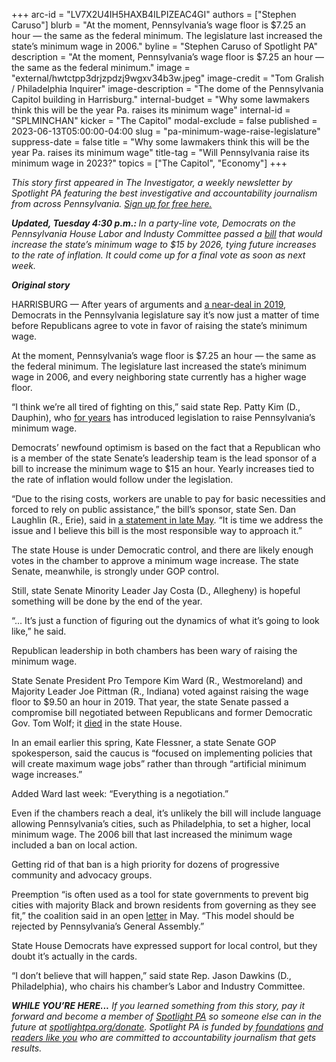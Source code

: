+++
arc-id = "LV7X2U4IH5HAXB4ILPIZEAC4GI"
authors = ["Stephen Caruso"]
blurb = "At the moment, Pennsylvania’s wage floor is $7.25 an hour — the same as the federal minimum. The legislature last increased the state’s minimum wage in 2006."
byline = "Stephen Caruso of Spotlight PA"
description = "At the moment, Pennsylvania’s wage floor is $7.25 an hour — the same as the federal minimum."
image = "external/hwtctpp3drjzpdzj9wgxv34b3w.jpeg"
image-credit = "Tom Gralish / Philadelphia Inquirer"
image-description = "The dome of the Pennsylvania Capitol building in Harrisburg."
internal-budget = "Why some lawmakers think this will be the year Pa. raises its minimum wage"
internal-id = "SPLMINCHAN"
kicker = "The Capitol"
modal-exclude = false
published = 2023-06-13T05:00:00-04:00
slug = "pa-minimum-wage-raise-legislature"
suppress-date = false
title = "Why some lawmakers think this will be the year Pa. raises its minimum wage"
title-tag = "Will Pennsylvania raise its minimum wage in 2023?"
topics = ["The Capitol", "Economy"]
+++

<i>This story first appeared in The Investigator, a weekly newsletter by Spotlight PA featuring the best investigative and accountability journalism from across Pennsylvania. </i><a href="https://www.spotlightpa.org/newsletters"><i>Sign up for free here.</i></a>

<i><b>Updated, Tuesday 4:30 p.m.: </b></i><i>In a party-line vote, Democrats on the Pennsylvania House Labor and Industy Committee passed a </i><a href="https://www.legis.state.pa.us/cfdocs/billinfo/billinfo.cfm?syear=2023&sind=0&body=H&type=B&bn=1500"><i>bill</i></a><i> that would increase the state’s minimum wage to $15 by 2026, tying future increases to the rate of inflation. It could come up for a final vote as soon as next week.</i>

<i><b>Original story</b></i>

HARRISBURG — After years of arguments and <a href="https://www.penncapital-star.com/working-the-economy/a-9-50-minimum-wage-by-2022-the-pa-senate-just-passed-it-now-its-up-to-the-house/">a near-deal in 2019</a>, Democrats in the Pennsylvania legislature say it’s now just a matter of time before Republicans agree to vote in favor of raising the state’s minimum wage.

At the moment, Pennsylvania’s wage floor is $7.25 an hour — the same as the federal minimum. The legislature last increased the state’s minimum wage in 2006, and every neighboring state currently has a higher wage floor.

“I think we’re all tired of fighting on this,” said state Rep. Patty Kim (D., Dauphin), who <a href="https://cumberlink.com/news/local/govt-and-politics/patty-kim-pushes-for-movement-on-state-minimum-wage-hike-bill/article_17401218-283f-54e8-aa53-28d1ae3b5e1a.html">for years</a> has introduced legislation to raise Pennsylvania’s minimum wage.

<script src="https://www.spotlightpa.org/embed.js" async></script><div data-spl-embed-version="1" data-spl-src="https://www.spotlightpa.org/embeds/newsletter/"></div>


Democrats’ newfound optimism is based on the fact that a Republican who is a member of the state Senate’s leadership team is the lead sponsor of a bill to increase the minimum wage to $15 an hour. Yearly increases tied to the rate of inflation would follow under the legislation.

“Due to the rising costs, workers are unable to pay for basic necessities and forced to rely on public assistance,” the bill’s sponsor, state Sen. Dan Laughlin (R., Erie), said in <a href="https://www.pasenategop.com/news/sen-laughlin-introduces-minimum-wage-legislation/?utm_source=rss&utm_medium=rss&utm_campaign=sen-laughlin-introduces-minimum-wage-legislation#:~:text=Dan%20Laughlin%20(R%2D49),index%20it%20to%20inflation%20thereafter.">a statement in late May</a>. “It is time we address the issue and I believe this bill is the most responsible way to approach it.”

The state House is under Democratic control, and there are likely enough votes in the chamber to approve a minimum wage increase. The state Senate, meanwhile, is strongly under GOP control.

Still, state Senate Minority Leader Jay Costa (D., Allegheny) is hopeful something will be done by the end of the year.

“... It’s just a function of figuring out the dynamics of what it’s going to look like,” he said.

Republican leadership in both chambers has been wary of raising the minimum wage.

State Senate President Pro Tempore Kim Ward (R., Westmoreland) and Majority Leader Joe Pittman (R., Indiana) voted against raising the wage floor to $9.50 an hour in 2019. That year, the state Senate passed a compromise bill negotiated between Republicans and former Democratic Gov. Tom Wolf; it <a href="https://www.penncapital-star.com/working-the-economy/undeterred-by-wolfs-deadline-house-gop-weighs-a-path-forward-for-minimum-wage-hike/">died</a> in the state House.

In an email earlier this spring, Kate Flessner, a state Senate GOP spokesperson, said the caucus is “focused on implementing policies that will create maximum wage jobs” rather than through “artificial minimum wage increases.”

Added Ward last week: “Everything is a negotiation.”

<script src="https://www.spotlightpa.org/embed.js" async></script><div data-spl-embed-version="1" data-spl-src="https://www.spotlightpa.org/embeds/donate/"></div>


Even if the chambers reach a deal, it’s unlikely the bill will include language allowing Pennsylvania’s cities, such as Philadelphia, to set a higher, local minimum wage. The 2006 bill that last increased the minimum wage included a ban on local action.

Getting rid of that ban is a high priority for dozens of progressive community and advocacy groups.

Preemption “is often used as a tool for state governments to prevent big cities with majority Black and brown residents from governing as they see fit,” the coalition said in an open <a href="https://docs.google.com/document/d/1x0RIC_0d4j2DWxm11PAPywf9uhira0V73YutUpR5CJQ/edit">letter</a> in May. “This model should be rejected by Pennsylvania’s General Assembly.”

State House Democrats have expressed support for local control, but they doubt it’s actually in the cards.

“I don’t believe that will happen,” said state Rep. Jason Dawkins (D., Philadelphia), who chairs his chamber’s Labor and Industry Committee.

<i><b>WHILE YOU’RE HERE...</b></i><i> If you learned something from this story, pay it forward and become a member of </i><a href="https://www.spotlightpa.org/"><i>Spotlight PA</i></a><i> so someone else can in the future at </i><a href="http://spotlightpa.org/donate"><i>spotlightpa.org/donate</i></a><i>. Spotlight PA is funded by</i><a href="https://www.spotlightpa.org/support"><i> foundations</i></a><i> </i><a href="https://www.spotlightpa.org/support"><i>and readers like you</i></a><i> who are committed to accountability journalism that gets results.</i>
